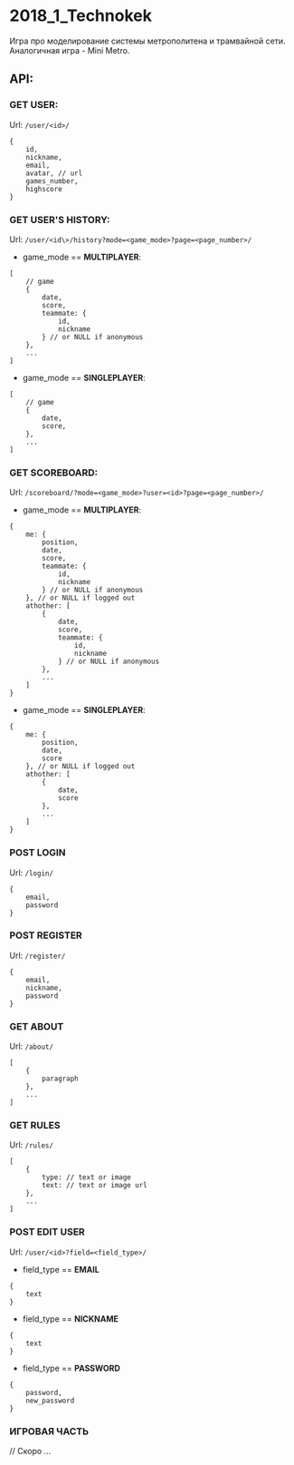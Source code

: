 # 2018_1_Technokek
Игра про моделирование системы метрополитена и трамвайной сети. Аналогичная игра - Mini Metro.


## API:

### GET USER:           
Url: `/user/<id>/`
```
{
    id,
    nickname,
    email,
    avatar, // url
    games_number,
    highscore    
}
```

### GET USER'S HISTORY:   
Url: `/user/<id\>/history?mode=<game_mode>?page=<page_number>/`
* game_mode == **MULTIPLAYER**:
```  
[
    // game
    {
        date,
        score,
        teammate: {
            id,
            nickname
        } // or NULL if anonymous
    },
    ...
]
```
* game_mode == **SINGLEPLAYER**:
```
[
    // game
    {
        date,
        score,
    },
    ...
]
```

### GET SCOREBOARD:     
Url: `/scoreboard/?mode=<game_mode>?user=<id>?page=<page_number>/`
* game_mode == **MULTIPLAYER**:
```
{
    me: {
        position,
        date,
        score,
        teammate: {
            id,
            nickname
        } // or NULL if anonymous
    }, // or NULL if logged out
    athother: [
        {
            date,
            score,
            teammate: {
                id,
                nickname
            } // or NULL if anonymous
        },
        ...
    ]
}
```
* game_mode == **SINGLEPLAYER**:
```
{
    me: {
        position,
        date,
        score
    }, // or NULL if logged out
    athother: [
        {
            date,
            score
        },
        ...
    ]
}
```

### POST LOGIN          
Url: `/login/`
```
{
    email,
    password
}
```
### POST REGISTER       
Url: `/register/`
```
{
    email,
    nickname,
    password
}
```
### GET ABOUT           
Url: `/about/`
```
[
    {
        paragraph
    },
    ...
]
```
### GET RULES           
Url: `/rules/`
```
[
    {
        type: // text or image
        text: // text or image url 
    },
    ...
]
```
### POST EDIT USER      
Url: `/user/<id>?field=<field_type>/`
* field_type == **EMAIL**
```
{
    text
}
```
* field_type == **NICKNAME**
```
{
    text
}
```
* field_type == **PASSWORD**
```
{
    password,
    new_password
}
```
### ИГРОВАЯ ЧАСТЬ
// Скоро ...